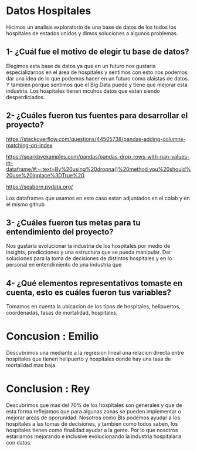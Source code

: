 # Datos Hospitales
Hicimos un analisis exploratorio de una base de datos de los todos los hospitales de estados unidos y dimos soluciones a algunos problemas.

## 1- ¿Cuál fue el motivo de elegir tu base de datos?
Elegimos esta base de datos ya que en un futuro nos gustaria especializarnos en el área de hospitales y sentimos con esto nos podemos dar una idea de lo que podemos hacer en un futuro como alaistas de datos. Y tambien porque sentimos que el Big Data puede y tiene que mejorar esta industria. Los hospitales tienen mcuhos datos que estan siendo desperdiciados.

## 2- ¿Cuáles fueron tus fuentes para desarrollar el proyecto?
https://stackoverflow.com/questions/44505738/pandas-adding-columns-matching-on-index

https://sparkbyexamples.com/pandas/pandas-drop-rows-with-nan-values-in-dataframe/#:~:text=By%20using%20dropna()%20method,you%20should%20use%20inplace%3DTrue%20.

https://seaborn.pydata.org/

Los dataframes que usamos en este caso estan adjuntados en el colab y en el mismo github

## 3- ¿Cuáles fueron tus metas para tu entendimiento del proyecto?
Nos gustaría evolucionar la industria de los hospitales por medio de insights, predicciones y una estructura que se pueda manipular. Dar soluciones para la toma de decisiones de distintos hospitales y en lo personal en entendimiento de una industria que 

## 4- ¿Qué elementos representativos tomaste en cuenta, esto es cuáles fueron tus variables?
Tomamos en cuenta la ubicacion de los tipos de hospitales, helipuertos, coordenadas, tasas de mortalidad, hospitales, 


# Concusion : Emilio
Descubrimos una mediante a la regresion lineal una relacion directa entre hospitales que tienen helipuerto y hospitales donde hay una tasa de mortalidad mas baja.

# Conclusion : Rey
Descubrimos que mas del 70% de los hospitales son generales y que de esta forma reflejamos que para algunas zonas se pueden implementar o mejorar areas de oporunidad.
Nosotros como BIs podemos ayudar a los hospitales a las tomas de decisiones, y tambien como todos saben, los hospitales tienen como finalidad ayudar a la gente. Por lo que nosotros estariamos mejorando e inclusive evolucionando la industria hospitalaria con datos.
